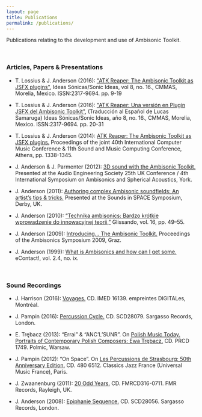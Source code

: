 ```yaml
---
layout: page
title: Publications
permalink: /publications/
---
```


<p class="lead">Publications relating to the development and use of Ambisonic Toolkit.</p>

&nbsp;

### Articles, Papers & Presentations
* T. Lossius & J. Anderson (2016):
["ATK Reaper: The Ambisonic Toolkit as JSFX plugins"](http://www.cmmas.org/sonicideas/index.php?vol=8&num=16),
Ideas Sónicas/Sonic Ideas, vol 8, no. 16., CMMAS, Morelia, Mexico.
ISSN:2317-9694. pp. 9-19

* T. Lossius & J. Anderson (2016):
["ATK Reaper: Una versión en Plugin JSFX del Ambisonic Toolkit"](http://www.cmmas.org/sonicideas/index.php?vol=8&num=16),
(Traducción al Español de Lucas Samaruga)
Ideas Sónicas/Sonic Ideas, año 8, no. 16., CMMAS, Morelia, Mexico.
ISSN:2317-9694. pp. 20-31

* T. Lossius & J. Anderson (2014): [ATK Reaper: The Ambisonic Toolkit as JSFX plugins.](/assets/files/2014-ICMC-ATK-Reaper.pdf) Proceedings of the joint 40th International Computer Music Conference & 11th Sound and Music Computing Conference, Athens, pp. 1338-1345.

* J. Anderson & J. Parmenter (2012): [3D sound with the Ambisonic Toolkit.](https://www.researchgate.net/publication/273379768_3D_sound_with_the_Ambisonic_Toolkit) Presented at the Audio Engineering Society 25th UK Conference / 4th International Symposium on Ambisonics and Spherical Acoustics, York.

* J. Anderson (2011): [Authoring complex Ambisonic soundfields: An artist’s tips & tricks.](https://www.researchgate.net/publication/273944382_Authoring_complex_Ambisonic_soundfields_An_artist%27s_tips_tricks) Presented at the Sounds in SPACE Symposium, Derby, UK.

* J. Anderson (2010): [“Technika ambisonics: Bardzo krótkie wprowadzenie do innowacyjnej teorii,”](http://glissando.pl/en/issues/16-16-2010/) Glissando, vol. 16, pp. 49–55.

* J. Anderson (2009): [Introducing... The Ambisonic Toolkit.](http://ambisonics.iem.at/symposium2009/proceedings/ambisym09-josephanderson-ambitk-poster.pdf/view) Proceedings of the Ambisonics Symposium 2009, Graz.

* J. Anderson (1999): [What is Ambisonics and how can I get some.](http://econtact.ca/2_4/Ambisonics.htm) eContact!, vol. 2.4, no. ix.

&nbsp;

### Sound Recordings

* J. Harrison (2016): [Voyages.](http://www.electrocd.com/en/cat/imed_16139/)
CD. IMED 16139. empreintes DIGITALes, Montréal.

* J. Pampin (2016): [Percussion Cycle.](http://www.sargasso.com/?product=juan-pampin-percussion-cycle) CD. SCD28079. Sargasso Records, London.

* E. Trębacz (2013): &#8220;Errai&#8221; & &#8220;ANC&#8217;L&#8217;SUNR&#8221;. On [Polish Music Today. Portraits of Contemporary Polish Composers: Ewa Trębacz.](http://www.polmic.pl/index.php?option=com_content&view=article&id=2660:muzyka-polska-dzisiaj-portrety-wspoczesnych-kompozytorow-polskich&catid=10:naszeprojekty&Itemid=32&lang=en) CD. PRCD 1749. Polmic, Warsaw.

* J. Pampin (2012): &#8220;On Space&#8221;. On [Les Percussions de Strasbourg: 50th Anniversary Edition.](http://www.percussionsdestrasbourg.com/wp-content/uploads/2014/07/Livret_Percussions_de_Strasbourg_50e1.pdf) CD. 480 6512. Classics Jazz France (Universal Music France), Paris.

* J. Zwaanenburg (2011): [20 Odd Years.](http://www.fmr-records.com/pdffiles/FMRCD316.pdf) CD. FMRCD316-0711. FMR Records, Rayleigh, UK.

* J. Anderson (2008): [Epiphanie Sequence.](http://www.sargasso.com/?product=joseph-anderson-epiphanie-sequence) CD. SCD28056. Sargasso Records, London.
